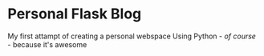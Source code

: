# Personal Flask Blog

 My first attampt of creating a personal webspace
 Using Python - *of course* - because it's awesome
